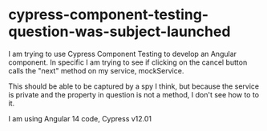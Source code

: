 # cypress-component-testing-question-was-subject-launched
I am trying to use Cypress Component Testing to develop an Angular component.
In specific I am trying to see if clicking on the cancel button calls the "next" method on my service, mockService. 

This should be able to be captured by a spy I think, but because the service is private and the property in question is not a method, 
I don't see how to to it.

I am using Angular 14 code, Cypress v12.01

